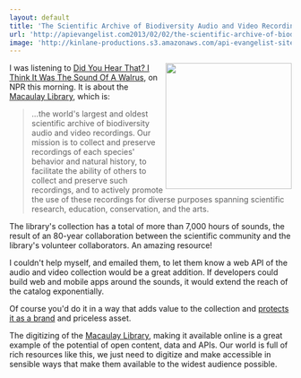 ```yaml
---
layout: default
title: 'The Scientific Archive of Biodiversity Audio and Video Recordings Needs an API'
url: 'http://apievangelist.com2013/02/02/the-scientific-archive-of-biodiversity-audio-and-video-recordings-needs-an-api/'
image: 'http://kinlane-productions.s3.amazonaws.com/api-evangelist-site/blog/The-Cornell-Lab-of-Ornithology-Macauay-Library.png'
---
```



<p>
     <a href="http://macaulaylibrary.org/" target="_blank"><img src="https://s3.amazonaws.com/kinlane-productions/api-evangelist/macaulay-library/The-Cornell-Lab-of-Ornithology-Macauay-Library.png"  width="225" align="right" /></a>
</p>
<p>
     I was listening to <a href="http://www.npr.org/2013/02/02/170849125/did-you-hear-that-i-think-it-was-the-sound-of-a-walrus" target="_blank">Did You Hear That? I Think It Was The Sound Of A Walrus</a>, on NPR this morning. It is about the <a href="http://macaulaylibrary.org/" target="_blank">Macaulay Library</a>, which is:
</p>
<blockquote>
     ...the world's largest and oldest scientific archive of biodiversity audio and video recordings. Our mission is to collect and preserve recordings of each species' behavior and natural history, to facilitate the ability of others to collect and preserve such recordings, and to actively promote the use of these recordings for diverse purposes spanning scientific research, education, conservation, and the arts.
</blockquote>
<p>
     The library's collection has a total of more than 7,000 hours of sounds, the result of an 80-year collaboration between the scientific community and the library's volunteer collaborators. An amazing resource!
</p>
<p>
     I couldn't help myself, and emailed them, to let them know a web API of the audio and video collection would be a great addition. If developers could build web and mobile apps around the sounds, it would extend the reach of the catalog exponentially.
</p>
<p>
     Of course you'd do it in a way that adds value to the collection and <a title="protect it as a brand" href="/2013/01/29/protecting-your-brand-with-api-branding-guidelines/">protects it as a brand</a> and priceless asset.
</p>
<p>
     The digitizing of the <a href="http://macaulaylibrary.org/" target="_blank">Macaulay Library</a>, making it available online is a great example of the potential of open content, data and APIs. Our world is full of rich resources like this, we just need to digitize and make accessible in sensible ways that make them available to the widest audience possible.
</p>
